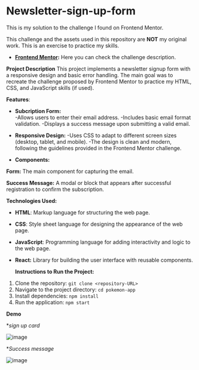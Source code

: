 # Newsletter-sign-up-form
This is my solution to the challenge I found on Frontend Mentor.


This challenge and the assets used in this repository are **NOT** my original work. This is an exercise to practice my skills.


* **[Frontend Mentor](https://www.frontendmentor.io/challenges/newsletter-signup-form-with-success-message-3FC1AZbNrv):** Here you can check the challenge description.

**Project Description**
This project implements a newsletter signup form with a responsive design and basic error handling. The main goal was to recreate the challenge proposed by Frontend Mentor to practice my HTML, CSS, and JavaScript skills (if used).

**Features**:
- **Subcription Form:**  
    -Allows users to enter their email address.
    -Includes basic email format validation.
    -Displays a success message upon submitting a valid email.
  
- **Responsive Design:** 
    -Uses CSS to adapt to different screen sizes (desktop, tablet, and mobile).
    -The design is clean and modern, following the guidelines provided in the Frontend Mentor challenge.

- **Components:**

**Form:** The main component for capturing the email.

**Success Message:** A modal or block that appears after successful registration to confirm the subscription.

**Technologies Used:**

- **HTML**: Markup language for structuring the web page.
- **CSS**: Style sheet language for designing the appearance of the web page.
- **JavaScript**: Programming language for adding interactivity and logic to the web page.
- **React:** Library for building the user interface with reusable components.

  **Instructions to Run the Project:**

1. Clone the repository: `git clone <repository-URL>`
2. Navigate to the project directory: `cd pokemon-app`
3. Install dependencies: `npm install`
4. Run the application: `npm start`

   
**Demo**


**sign up card*

![image](https://github.com/user-attachments/assets/a605154d-94bc-44b8-9091-5c5274b26888)



**Success message*

![image](https://github.com/user-attachments/assets/e7e4c4f4-6e5f-42ca-89bb-b2f6fa62fa2d)
